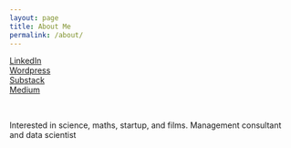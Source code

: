 ```yaml
---
layout: page
title: About Me
permalink: /about/
---
```


<a href="https://www.linkedin.com/in/prashant-mudgal-ba210420/">LinkedIn</a> <br>
<a href="https://prashantmudgal.wordpress.com/">Wordpress</a> <br>
<a href="https://prashantmudgal.substack.com/">Substack</a> <br>
<a href="https://prashantmdgl9.medium.com/">Medium</a> <br>

<br>

Interested in science, maths, startup, and films. Management consultant and data scientist

